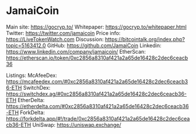 # JamaiCoin

Main site: https://gocryp.to/
Whitepaper: https://gocryp.to/whitepaper.html
Twitter: https://twitter.com/jamaicoin
Price info: https://LiveTokenWatch.com
Discussion: https://bitcointalk.org/index.php?topic=5163412.0
GitHub: https://github.com/JamaiCoin
Linkedin: https://www.linkedin.com/company/jamaicoin/
EtherScan: https://etherscan.io/token/0xc2856a8310af421a2a65de16428c2dec6ceacb36

Listings:
McAfeeDex: https://mcafeedex.com/#0xc2856a8310af421a2a65de16428c2dec6ceacb36-ETH
SwitchDex: https://switchdex.ag/#0xc2856a8310af421a2a65de16428c2dec6ceacb36-ETH
EtherDelta: https://etherdelta.com/#0xc2856a8310af421a2a65de16428c2dec6ceacb36-ETH
ForkDelta: https://forkdelta.app/#!/trade/0xc2856a8310af421a2a65de16428c2dec6ceacb36-ETH
UniSwap: https://uniswap.exchange/

